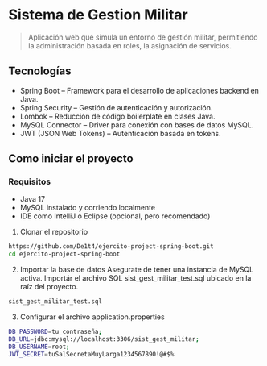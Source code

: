 # Sistema de Gestion Militar

> Aplicación web que simula un entorno de gestión militar, permitiendo la administración basada en roles, la asignación de servicios.

## Tecnologías 

- Spring Boot – Framework para el desarrollo de aplicaciones backend en Java.
- Spring Security – Gestión de autenticación y autorización.
- Lombok – Reducción de código boilerplate en clases Java.
- MySQL Connector – Driver para conexión con bases de datos MySQL.
- JWT (JSON Web Tokens) – Autenticación basada en tokens.

## Como iniciar el proyecto

### Requisitos
- Java 17
- MySQL instalado y corriendo localmente
- IDE como IntelliJ o Eclipse (opcional, pero recomendado)


1. Clonar el repositorio

```bash
https://github.com/De1t4/ejercito-project-spring-boot.git
cd ejercito-project-spring-boot
```

2. Importar la base de datos
Asegurate de tener una instancia de MySQL activa. Importár el archivo SQL sist_gest_militar_test.sql ubicado en la raíz del proyecto.

```bash
sist_gest_militar_test.sql
```

3. Configurar el archivo application.properties

```bash
DB_PASSWORD=tu_contraseña;
DB_URL=jdbc:mysql://localhost:3306/sist_gest_militar;
DB_USERNAME=root;
JWT_SECRET=tuSalSecretaMuyLarga1234567890!@#$%
```
